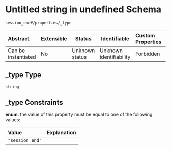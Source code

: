 # Untitled string in undefined Schema

```txt
session_end#/properties/_type
```




| Abstract            | Extensible | Status         | Identifiable            | Custom Properties | Additional Properties | Access Restrictions | Defined In                                                                                      |
| :------------------ | ---------- | -------------- | ----------------------- | :---------------- | --------------------- | ------------------- | ----------------------------------------------------------------------------------------------- |
| Can be instantiated | No         | Unknown status | Unknown identifiability | Forbidden         | Allowed               | none                | [session_end.schema.json\*](../../../spec/0.0.1/session_end.schema.json "open original schema") |

## \_type Type

`string`

## \_type Constraints

**enum**: the value of this property must be equal to one of the following values:

| Value           | Explanation |
| :-------------- | ----------- |
| `"session_end"` |             |
